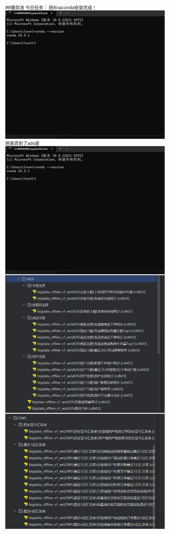 ##鹿存浩
今日任务：
把Anaconda安装完成！
![img_3.png](img%2Fimg_3.png)
把表弄到了ads层
![img_3.png](img%2Fimg_3.png)
![img_4.png](img%2Fimg_4.png)
![img_5.png](img%2Fimg_5.png)